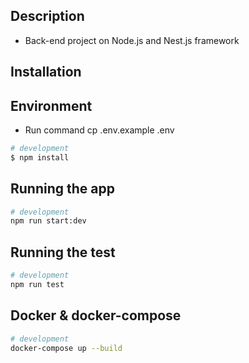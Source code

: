## Description
- Back-end project on Node.js and Nest.js framework

## Installation

## Environment
- Run command cp .env.example .env

```bash
# development
$ npm install
```

## Running the app

```bash
# development
npm run start:dev
```

## Running the test

```bash
# development
npm run test
```

## Docker & docker-compose
```bash
# development
docker-compose up --build
```
